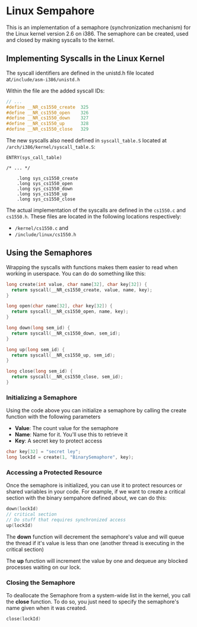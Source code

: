 # Linux Sempahore 
This is an implementation of a semaphore (synchronization mechanism) for the Linux kernel version 2.6 on i386. The semaphore can be created, used and closed by making syscalls to the kernel.

## Implementing Syscalls in the Linux Kernel

The syscall identifiers are defined in the unistd.h file located at`/include/asm-i386/unistd.h`

Within the file are the added syscall IDs:

```C
// ... 
#define __NR_cs1550_create  325
#define __NR_cs1550_open    326
#define __NR_cs1550_down    327
#define __NR_cs1550_up      328
#define __NR_cs1550_close   329
```

The new syscalls also need defined in `syscall_table.S` located at `/arch/i386/kernel/syscall_table.S`:

```
ENTRY(sys_call_table)

/* ... */

	.long sys_cs1550_create
	.long sys_cs1550_open
	.long sys_cs1550_down
	.long sys_cs1550_up
	.long sys_cs1550_close
```

The actual implementation of the syscalls are defined in the `cs1550.c` and `cs1550.h`. These files are located in the following locations respectively:

* `/kernel/cs1550.c` and
* `/include/linux/cs1550.h`

## Using the Semaphores 

Wrapping the syscalls with functions makes them easier to read when working in userspace. You can do do something like this:

```C
long create(int value, char name[32], char key[32]) {
  return syscall(__NR_cs1550_create, value, name, key);
}

long open(char name[32], char key[32]) {
  return syscall(__NR_cs1550_open, name, key);
}

long down(long sem_id) {
  return syscall(__NR_cs1550_down, sem_id);
}

long up(long sem_id) {
  return syscall(__NR_cs1550_up, sem_id);
}

long close(long sem_id) {
  return syscall(__NR_cs1550_close, sem_id);
}
```

### Initializing a Semaphore

Using the code above you can initialize a semaphore by calling the create function with the following parameters
* **Value**: The count value for the semaphore 
* **Name**: Name for it. You'll use this to retrieve it
* **Key**: A secret key to protect access 

```C
char key[32] = "secret ley";
long lockId = create(1, "BinarySemaphore", key);
```

### Accessing a Protected Resource

Once the semaphore is initialized, you can use it to protect resources or shared variables in your code. For example, if we want to create a critical section with the binary sempahore defined about, we can do this:

```C
down(lockId)
// critical section
// Do stuff that requires synchronized access
up(lockId)
```

The **down** function will decrement the semaphore's value and will queue the thread if it's value is less than one (another thread is executing in the critical section)

The **up** function will increment the value by one and dequeue any blocked processes waiting on our lock. 

### Closing the Semaphore 

To deallocate the Semaphore from a system-wide list in the kernel, you call the **close** function. To do so, you just need to specify the semaphore's name given when it was created. 

```C
close(lockId)
```












